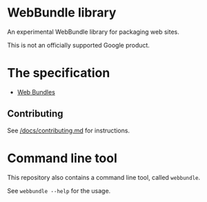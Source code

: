 # WebBundle library

An experimental WebBundle library for packaging web sites.

This is not an officially supported Google product.

# The specification

- [Web Bundles](https://wicg.github.io/webpackage/draft-yasskin-wpack-bundled-exchanges.html)

## Contributing

See [/docs/contributing.md](docs/contributing.md) for instructions.

# Command line tool

This repository also contains a command line tool, called `webbundle`.

See `webbundle --help` for the usage.
